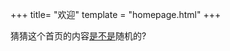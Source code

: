 +++
title= "欢迎"
template = "homepage.html"
+++

猜猜这个首页的内容[是不是](https://zh.wikipedia.org/wiki/%E9%80%92%E5%BD%92%E5%8F%AF%E6%9E%9A%E4%B8%BE%E9%9B%86%E5%90%88)随机的?